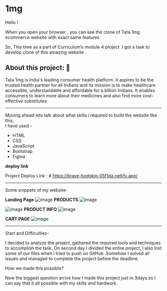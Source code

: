 # 1mg 
Hello !

When you open your browser , you can see the clone of Tata 1mg ecommerce website with exact same features 

So, This time as a part of Curriculum’s module 4 project .I got a task to develop clone of this amazing website .

## About this project: 🙌
Tata 1mg is India's leading consumer health platform. It aspires to be the trusted health partner for all Indians and its mission is to make healthcare accessible, understandable and affordable for a billion Indians. It enables consumers to learn more about their medicines and also find more cost-effective substitutes

----



Moving ahead lets talk about what skills i required to build the website like this,  
I have used -
<ul>
  <li>HTML</li>
  <li>CSS</li>
  <li>JavaScript</li>
  <li>Bootstrap</li>
  <li>Figma</li>
</ul>

**deploy link**

Project Deploy Link : # https://brave-hodgkin-05f1da.netlify.app/


<hr/>

Some snippets of my website-

**Landing Page**
![image](https://user-images.githubusercontent.com/84118928/172991527-824a1479-6979-4b18-a3c7-cadbb0748598.png)
 **PRODUCTS**
 ![image](https://user-images.githubusercontent.com/84118928/172991641-5b1d5a51-bdc5-4958-b5af-ae06f9f7876a.png)

 ![image](https://user-images.githubusercontent.com/84118928/172991652-4d670f21-8d9c-467d-b427-682853793ec5.png)
 **PRODUCT INFO**
 ![image](https://user-images.githubusercontent.com/84118928/172991734-fdadb30f-00c0-4392-af7a-e927958f5fd9.png)

**CART PAGE**
![image](https://user-images.githubusercontent.com/84118928/172991869-93f96419-2c7f-46fc-90d3-2897905eadd5.png)

<hr/>
Start and Difficulties-

I decided to analyze the project, gathered the required tools and techniques to accomplish the task. On second day I divided the entire project, I also lost some of our files when I tried to push on GitHub .Somehow I solved all issues and managed to complete the project before the deadline.

How we made this possible?

Now the biggest question arrive how I made this project just in 3days.so I can say that it all possible with my skills and hardwork.
